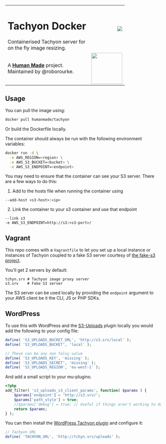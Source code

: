 <table width="100%">
	<tr>
		<td align="left" width="70">
			<h1>Tachyon Docker</h1>
			Containerised Tachyon server for on the fly image resizing.
		</td>
		<td align="right" width="30%">
			<a href="https://hub.docker.com/r/humanmade/tachyon"><img src="http://dockeri.co/image/humanmade/tachyon" /></a>
		</td>
	</tr>
	<tr>
		<td>
			A <strong><a href="https://hmn.md/">Human Made</a></strong> project. Maintained by @roborourke.
		</td>
		<td align="center">
			<img src="https://hmn.md/content/themes/hmnmd/assets/images/hm-logo.svg" width="100" />
		</td>
	</tr>
</table>

## Usage

You can pull the image using:

```sh
docker pull humanmade/tachyon
```

Or build the Dockerfile locally.

The container should always be run with the following environment variables:

```sh
docker run -d \
  -e AWS_REGION=<region> \
  -e AWS_S3_BUCKET=<bucket> \
  -e AWS_S3_ENDPOINT=<endpoint>
```

You may need to ensure that the container can see your S3 server. There
are a few ways to do this:

1. Add to the hosts file when running the container using
  ```
  --add-host <s3-host>:<ip>
  ```

2. Link the container to your s3 container and use that endpoint 
  ```
  --link s3
  -e AWS_S3_ENDPOINT=http://s3:<s3-port>/
  ```
  
## Vagrant

This repo comes with a `Vagrantfile` to let you set up a local instance 
or instances of Tachyon coupled to a fake S3 server courtesy of 
[the fake-s3 project](https://github.com/jubos/fake-s3).
 
You'll get 2 servers by default:
 
```
tchyn.srv # Tachyon image proxy server
s3.srv    # Fake S3 server
```

The S3 server can be used locally by providing the `endpoint` argument
to your AWS client be it the CLI, JS or PHP SDKs.

## WordPress

To use this with WordPress and the 
[S3-Uploads](https://github.com/humanmade/S3-Uploads) plugin locally you 
would add the following to your config file:
 
```php
define( 'S3_UPLOADS_BUCKET_URL', 'http://s3.srv/local' );
define( 'S3_UPLOADS_BUCKET', 'local' );

// These can be any non falsy value
define( 'S3_UPLOADS_KEY', 'missing' );
define( 'S3_UPLOADS_SECRET', 'missing' );
define( 'S3_UPLOADS_REGION', 'eu-west-1' );
```

And add a small script to your mu-plugins:

```php
<?php
add_filter( 's3_uploads_s3_client_params', function( $params ) {
    $params['endpoint'] = 'http://s3.srv/';
    $params['path_style'] = true;
    //$params['debug'] = true; // Useful if things aren't working to double check IPs etc
    return $params;
} );
```

You can then install the
[WordPress Tachyon plugin](https://github.com/humanmade/tachyon-plugin)
and configure it:

```php
// Tachyon URL
define( 'TACHYON_URL', 'http://tchyn.srv/uploads' );
```
